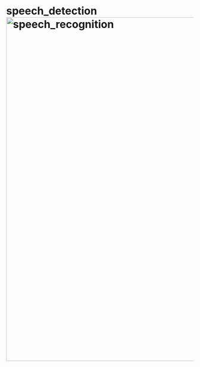 # speech_detection<img width="922" alt="speech_recognition" src="https://user-images.githubusercontent.com/110371718/196600628-ad546d13-0784-4b61-ad9e-fd4bd21d649e.png">
